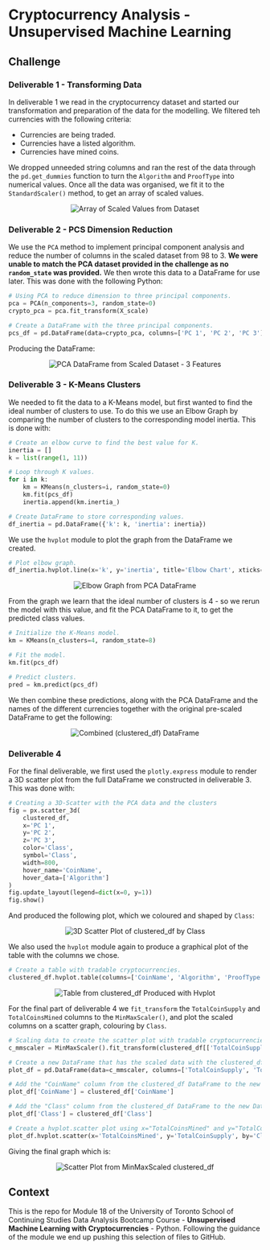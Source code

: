# Cryptocurrency Analysis - Unsupervised Machine Learning

## Challenge

### Deliverable 1 - Transforming Data

In deliverable 1 we read in the cryptocurrency dataset and started our transformation and preparation of the data for the modelling. We filtered teh currencies with the following criteria:

* Currencies are being traded.
* Currencies have a listed algorithm.
* Currencies have mined coins.

We dropped unneeded string columns and ran the rest of the data through the `pd.get_dummies` function to turn the `Algorithm` and `ProofType` into numerical values. Once all the data was organised, we fit it to the `StandardScaler()` method, to get an array of scaled values.

<p align="center">
<img src="images/01_d1_array.png" alt="Array of Scaled Values from Dataset">
</p>

### Deliverable 2 - PCS Dimension Reduction

We use the `PCA` method to implement principal component analysis and reduce the number of columns in the scaled dataset from 98 to 3. **We were unable to match the PCA dataset provided in the challenge as no `random_state` was provided.** We then wrote this data to a DataFrame for use later. This was done with the following Python:

```py
# Using PCA to reduce dimension to three principal components.
pca = PCA(n_components=3, random_state=0)
crypto_pca = pca.fit_transform(X_scale)

# Create a DataFrame with the three principal components.
pcs_df = pd.DataFrame(data=crypto_pca, columns=['PC 1', 'PC 2', 'PC 3'], index=crypto_df.index)
```

Producing the DataFrame:

<p align="center">
<img src="images/02_d2_pca.png" alt="PCA DataFrame from Scaled Dataset - 3 Features">
</p>

### Deliverable 3 - K-Means Clusters

We needed to fit the data to a K-Means model, but first wanted to find the ideal number of clusters to use. To do this we use an Elbow Graph by comparing the number of clusters to the corresponding model inertia. This is done with:

```py
# Create an elbow curve to find the best value for K.
inertia = []
k = list(range(1, 11))

# Loop through K values.
for i in k:
    km = KMeans(n_clusters=i, random_state=0)
    km.fit(pcs_df)
    inertia.append(km.inertia_)

# Create DataFrame to store corresponding values.
df_inertia = pd.DataFrame({'k': k, 'inertia': inertia})
```

We use the `hvplot` module to plot the graph from the DataFrame we created.

```py
# Plot elbow graph.
df_inertia.hvplot.line(x='k', y='inertia', title='Elbow Chart', xticks='k')
```

<p align="center">
<img src="images/03_d3_elbow_graph.png" alt="Elbow Graph from PCA DataFrame">
</p>

From the graph we learn that the ideal number of clusters is 4 - so we rerun the model with this value, and fit the PCA DataFrame to it, to get the predicted class values.

```py
# Initialize the K-Means model.
km = KMeans(n_clusters=4, random_state=8)

# Fit the model.
km.fit(pcs_df)

# Predict clusters.
pred = km.predict(pcs_df)
```

We then combine these predictions, along with the PCA DataFrame and the names of the different currencies together with the original pre-scaled DataFrame to get the following:

<p align="center">
<img src="images/04_d3_df.png" alt="Combined (clustered_df) DataFrame">
</p>

### Deliverable 4

For the final deliverable, we first used the `plotly.express` module to render a 3D scatter plot from the full DataFrame we constructed in deliverable 3. This was done with:

```py
# Creating a 3D-Scatter with the PCA data and the clusters
fig = px.scatter_3d(
    clustered_df,
    x='PC 1',
    y='PC 2',
    z='PC 3',
    color='Class',
    symbol='Class',
    width=800,
    hover_name='CoinName',
    hover_data=['Algorithm']
)
fig.update_layout(legend=dict(x=0, y=1))
fig.show()
```

And produced the following plot, which we coloured and shaped by `Class`:

<p align="center">
<img src="images/05_d4_3d.png" alt="3D Scatter Plot of clustered_df by Class">
</p>

We also used the `hvplot` module again to produce a graphical plot of the table with the columns we chose.

```py
# Create a table with tradable cryptocurrencies.
clustered_df.hvplot.table(columns=['CoinName', 'Algorithm', 'ProofType', 'TotalCoinSupply', 'TotalCoinsMined', 'Class'])
```

<p align="center">
<img src="images/06_d4_table.png" alt="Table from clustered_df Produced with Hvplot">
</p>

For the final part of deliverable 4 we `fit_transform` the `TotalCoinSupply` and `TotalCoinsMined` columns to the `MinMaxScaler()`, and plot the scaled columns on a scatter graph, colouring by `Class`.

```py
# Scaling data to create the scatter plot with tradable cryptocurrencies.
c_mmscaler = MinMaxScaler().fit_transform(clustered_df[['TotalCoinSupply', 'TotalCoinsMined']])

# Create a new DataFrame that has the scaled data with the clustered_df DataFrame index.
plot_df = pd.DataFrame(data=c_mmscaler, columns=['TotalCoinSupply', 'TotalCoinsMined'], index=clustered_df.index)

# Add the "CoinName" column from the clustered_df DataFrame to the new DataFrame.
plot_df['CoinName'] = clustered_df['CoinName']

# Add the "Class" column from the clustered_df DataFrame to the new DataFrame.
plot_df['Class'] = clustered_df['Class']

# Create a hvplot.scatter plot using x="TotalCoinsMined" and y="TotalCoinSupply".
plot_df.hvplot.scatter(x='TotalCoinsMined', y='TotalCoinSupply', by='Class', hover_cols='CoinName')
```

Giving the final graph which is:

<p align="center">
<img src="images/07_d4_scatter.png" alt="Scatter Plot from MinMaxScaled clustered_df">
</p>

## Context

This is the repo for Module 18 of the University of Toronto School of Continuing Studies Data Analysis Bootcamp Course - **Unsupervised Machine Learning with Cryptocurrencies** - Python. Following the guidance of the module we end up pushing this selection of files to GitHub.
